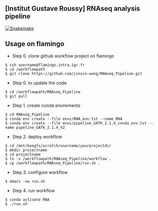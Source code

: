## [Institut Gustave Roussy] RNAseq analysis pipeline

[![Snakemake](https://img.shields.io/badge/snakemake-=5.23.0-brightgreen.svg)](https://snakemake.github.io)

## Usage on flamingo

- Step 0. clone github workflow project on flamingo
```
$ ssh username@flamingo.intra.igr.fr
$ cd /workflowpath
$ git clone https://github.com/jinxin-wang/RNAseq_Pipeline.git
```
- Step 0. to update the code
```
$ cd /workflowpath/RNAseq_Pipeline
$ git pull
```
- Step 1. create conda envirements 
```
$ cd RNAseq_Pipeline
$ conda env create --file envs/RNA_env.txt --name RNA
$ conda env create --file envs/pipeline_GATK_2.1.4_conda_env.txt --name pipeline_GATK_2.1.4_V2
```
- Step 2. deploy workflow
```
$ cd /mnt/beegfs/scratch/username/yourprojectdir
$ mkdir projectname
$ cd projectname
$ ln -s /workflowpath/RNAseq_Pipeline/workflow .
$ cp /workflowpath/RNAseq_Pipeline/run.sh .
```
- Step 3. configure workflow
```
$ emacs -nw run.sh
```
- Step 4. run workflow
```
$ conda activate RNA
$ ./run.sh
